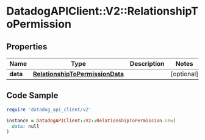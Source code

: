 # DatadogAPIClient::V2::RelationshipToPermission

## Properties

| Name | Type | Description | Notes |
| ---- | ---- | ----------- | ----- |
| **data** | [**RelationshipToPermissionData**](RelationshipToPermissionData.md) |  | [optional] |

## Code Sample

```ruby
require 'datadog_api_client/v2'

instance = DatadogAPIClient::V2::RelationshipToPermission.new(
  data: null
)
```

